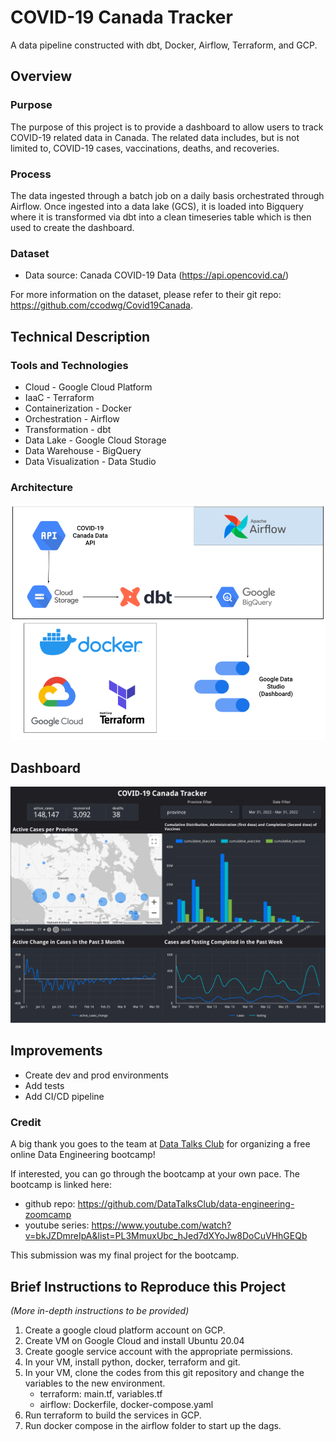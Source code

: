 # COVID-19 Canada Tracker

A data pipeline constructed with dbt, Docker, Airflow, Terraform, and GCP.

## Overview
### Purpose
The purpose of this project is to provide a dashboard to allow users to track COVID-19 related data in Canada. The related data includes, but is not limited to, COVID-19 cases, vaccinations, deaths, and recoveries.

### Process
The data ingested through a batch job on a daily basis orchestrated through Airflow. Once ingested into a data lake (GCS), it is loaded into Bigquery where it is transformed via dbt into a clean timeseries table which is then used to create the dashboard. 

### Dataset
- Data source: Canada COVID-19 Data (https://api.opencovid.ca/)

For more information on the dataset, please refer to their git repo: https://github.com/ccodwg/Covid19Canada.

## Technical Description

### Tools and Technologies
- Cloud - Google Cloud Platform
- IaaC - Terraform
- Containerization - Docker
- Orchestration - Airflow
- Transformation - dbt
- Data Lake - Google Cloud Storage
- Data Warehouse - BigQuery
- Data Visualization - Data Studio

### Architecture
![COVID-19 Canada Project Architecture](images/COVID-19_Canada_Project_Architecture.png)

## Dashboard
![COVID-19 Canada Tracker](images/Covid-19_Canada_Tracker-1.png)


## Improvements
- Create dev and prod environments
- Add tests
- Add CI/CD pipeline

### Credit
A big thank you goes to the team at [Data Talks Club](https://datatalks.club/) for organizing a free online Data Engineering bootcamp!

If interested, you can go through the bootcamp at your own pace. The bootcamp is linked here:
- github repo: https://github.com/DataTalksClub/data-engineering-zoomcamp
- youtube series: https://www.youtube.com/watch?v=bkJZDmreIpA&list=PL3MmuxUbc_hJed7dXYoJw8DoCuVHhGEQb 

This submission was my final project for the bootcamp.


## Brief Instructions to Reproduce this Project
*(More in-depth instructions to be provided)*
1. Create a google cloud platform account on GCP.
2. Create VM on Google Cloud and install Ubuntu 20.04
3. Create google service account with the appropriate permissions.
4. In your VM, install python, docker, terraform and git.
5. In your VM, clone the codes from this git repository and change the variables to the new environment. 
    * terraform: main.tf, variables.tf
    * airflow: Dockerfile, docker-compose.yaml
6. Run terraform to build the services in GCP.
7. Run docker compose in the airflow folder to start up the dags.
